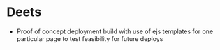 # Deets

- Proof of concept deployment build with use of ejs templates for one particular page to test feasibility for future deploys
